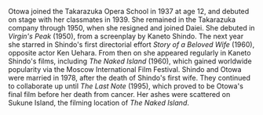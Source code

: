 <!-- Nobuko Otowa -->

Otowa joined the Takarazuka Opera School in 1937 at age 12, and debuted on stage with her classmates in 1939. She remained in the Takarazuka company through 1950, when she resigned and joined Daiei. She debuted in _Virgin's Peak_ (1950), from a screenplay by Kaneto Shindo. The next year she starred in Shindo's first directorial effort _Story of a Beloved Wife_ (1960), opposite actor Ken Uehara. From then on she appeared regularly in Kaneto Shindo's films, including _The Naked Island_ (1960), which gained worldwide popularity via the Moscow International Film Festival. Shindo and Otowa were married in 1978, after the death of Shindo's first wife. They continued to collaborate up until _The Last Note_ (1995), which proved to be Otowa's final film before her death from cancer. Her ashes were scattered on Sukune Island, the filming location of _The Naked Island_.